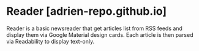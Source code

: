 # Reader [adrien-repo.github.io]

Reader is a basic newsreader that get articles list from RSS feeds and display them via Google Material design cards.
Each article is then parsed via Readability to display text-only.
